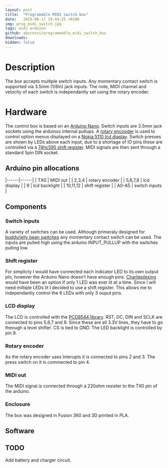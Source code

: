 ```yaml
---
layout: post
title:  "Programable MIDI switch box"
date:   2018-06-17 19:44:25 +0100
img: prog_midi_switch.jpg
tags: midi arduino
github: aburnsni/programmable_midi_switch_box
downloads:
hidden: false
---
```

# Description
The box accepts multiple switch inputs.  Any momentary contact switch is supported via 3.5mm (1/8in) jack inputs.  The note, MIDI channel and velocity of each switch is independantly set using the rotary encoder.

# Hardware
The control box is based on an [Arduino Nano][arduino_nano].  Switch inputs are 3.5mm jack sockets using  the arduinos internal pullups.
A [rotary encooder][rotary_encoder] is used to control option menus displayed on a [Nokia 5110 lcd diaplay][nokia_5110].  Switch presses are shown by LEDs above each input, due to a shortage of IO pins these are controlled via a [74hc595 shift register][74hc595].
MIDI signals are then sent through a standard 5pin DIN socket.

## Arduino pin allocations

|------|------|
| TX0      | MIDI out       |
| 2,3,4    | rotary encoder |
| 5,6,7,8  | lcd display    |
| 9        | lcd backlight  |
| 10,11,12 | shift register |
| A0-A5    | switch inputs  |

## Components
### Switch inputs
A variety of switches can be used.  Although primeraly designed for [buddy/jelly bean switches][switches] any momentary contact switch can be used.  The inputs are pulled high using the arduino INPUT_PULLUP with the switches pulling low.

### Shift register
For simplicty I would have connected each indicator LED to its own output pin, however the Arduino Nano doesn’t have enough pins.  [Charlieplexing][charlieplex] would have been an option if only 1 LED was ever lit at a time.  Since I will need miltiple LEDs lit I decided to use a shift register.
This allows me to independantly control the 6 LEDs with only 3 ouput pins.

### LCD display
The LCD is controlled with the [PCD8544 library][pcd8544].  RST, DC, DIN and SCLK are connected to pins 5,6,7 and 8.  Since these are all 3.3V lines, they have to go theough a level shifter.  CS is tied to GND.  The LED backlight is controlled by pin 9.

### Rotary encoder
As the rotary encoder uses Interupts it is connected to pins 2 and 3.  The press switch on it is commected to pin 4.

### MIDI out
The MIDI signal is connected through a 220ohm resister to the TX0 pin of the arduino.

### Enclosure
The box was designed in Fusion 360 and 3D printed in PLA.

## Software

## TODO
Add battery and charger circuit.




[arduino_nano]: https://store.arduino.cc/arduino-nano
[rotary_encoder]: https://playground.arduino.cc/Main/RotaryEncoders
[nokia_5110]: https://www.sparkfun.com/products/10168
[74hc595]: https://www.mouser.co.uk/ProductDetail/Texas-Instruments/SN74HC595N
[switches]: http://www.inclusive.co.uk/hardware/switches-and-switch-mountings/button-switches
[charlieplex]: https://en.wikipedia.org/wiki/Charlieplexing
[pcd8544]: https://github.com/adafruit/Adafruit-PCD8544-Nokia-5110-LCD-library
